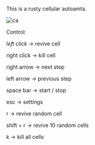 This is a rusty cellular autoamta.

![ca](https://github.com/user-attachments/assets/9a345564-e868-4b03-909b-a8576cd1aae5)

Control:

*left click* -> revive cell

right click -> kill cell

right arrow -> next step

left arrow -> previous step

space bar -> start / stop

esc -> settings

r -> revive random cell

shift + r -> revive 10 random cells

k -> kill all cells

